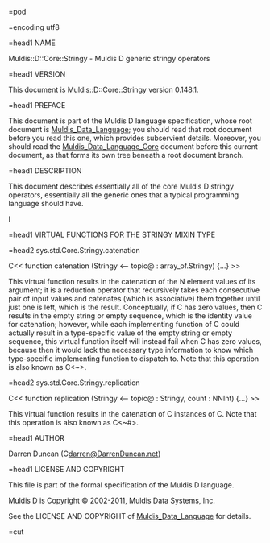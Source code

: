 =pod

=encoding utf8

=head1 NAME

Muldis::D::Core::Stringy - Muldis D generic stringy operators

=head1 VERSION

This document is Muldis::D::Core::Stringy version 0.148.1.

=head1 PREFACE

This document is part of the Muldis D language specification, whose root
document is [Muldis_Data_Language](Muldis_Data_Language.md); you should read that root document before
you read this one, which provides subservient details.  Moreover, you
should read the [Muldis_Data_Language_Core](Muldis_Data_Language_Core.md) document before this current
document, as that forms its own tree beneath a root document branch.

=head1 DESCRIPTION

This document describes essentially all of the core Muldis D
stringy operators, essentially all the generic ones that a
typical programming language should have.

I<This documentation is pending.>

=head1 VIRTUAL FUNCTIONS FOR THE STRINGY MIXIN TYPE

=head2 sys.std.Core.Stringy.catenation

C<< function catenation (Stringy <-- topic@ : array_of.Stringy) {...} >>

This virtual function results in the catenation of the N element values of
its argument; it is a reduction operator that recursively takes each
consecutive pair of input values and catenates (which is associative) them
together until just one is left, which is the result.  Conceptually, if
C<topic> has zero values, then C<catenation> results in the empty string or
empty sequence, which is the identity value for catenation; however, while
each implementing function of C<catenation> could actually result in a
type-specific value of the empty string or empty sequence, this virtual
function itself will instead fail when C<topic> has zero values, because
then it would lack the necessary type information to know which
type-specific implementing function to dispatch to.  Note that this
operation is also known as C<~>.

=head2 sys.std.Core.Stringy.replication

C<< function replication (Stringy <--
topic@ : Stringy, count : NNInt) {...} >>

This virtual function results in the catenation of C<count> instances of
C<topic>.  Note that this operation is also known as C<~#>.

=head1 AUTHOR

Darren Duncan (C<darren@DarrenDuncan.net>)

=head1 LICENSE AND COPYRIGHT

This file is part of the formal specification of the Muldis D language.

Muldis D is Copyright © 2002-2011, Muldis Data Systems, Inc.

See the LICENSE AND COPYRIGHT of [Muldis_Data_Language](Muldis_Data_Language.md) for details.

=cut
